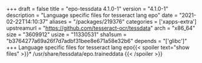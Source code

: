+++
draft = false
title = "epo-tessdata 4.1.0-1"
version = "4.1.0-1"
description = "Language specific files for tesseract lang epo"
date = "2021-02-22T14:10:37"
aliases = "/packages/219376"
categories = ['xapps-extra']
upstreamurl = "https://github.com/tesseract-ocr/tessdata"
arch = "x86_64"
size = "3609912"
usize = "11330531"
sha1sum = "b3764277a69a26f7d7adbf31bee8e671a58e32b6"
depends = "['glibc']"
+++
Language specific files for tesseract lang epo{{< spoiler text="show files" >}}* /usr/share/tessdata/epo.traineddata
{{< /spoiler >}}